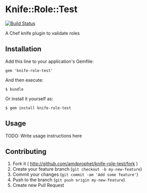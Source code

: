 # Knife::Role::Test

[![Build Status](https://travis-ci.org/amdprophet/knife-role-test.png?branch=master)](https://travis-ci.org/amdprophet/knife-role-test)

A Chef knife plugin to validate roles

## Installation

Add this line to your application's Gemfile:

    gem 'knife-role-test'

And then execute:

    $ bundle

Or install it yourself as:

    $ gem install knife-role-test

## Usage

TODO: Write usage instructions here

## Contributing

1. Fork it ( http://github.com/amdprophet/knife-role-test/fork )
2. Create your feature branch (`git checkout -b my-new-feature`)
3. Commit your changes (`git commit -am 'Add some feature'`)
4. Push to the branch (`git push origin my-new-feature`)
5. Create new Pull Request
